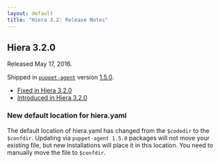 ```yaml
---
layout: default
title: "Hiera 3.2: Release Notes"
---
```


[`puppet-agent`]: /puppet/4.4/reference/about_agent.html

[1.5.0]: /puppet/4.5/reference/release_notes_agent.html#puppet-agent-150

## Hiera 3.2.0

Released May 17, 2016. 

Shipped in [`puppet-agent`][] version [1.5.0][].

* [Fixed in Hiera 3.2.0]()
* [Introduced in Hiera 3.2.0]()

### New default location for hiera.yaml

The default location of hiera.yaml has changed from the `$codedir` to the `$confdir`. Updating via `puppet-agent 1.5.0` packages will not move your existing file, but new installations will place it in this location. You need to manually move the file to `$confdir`.